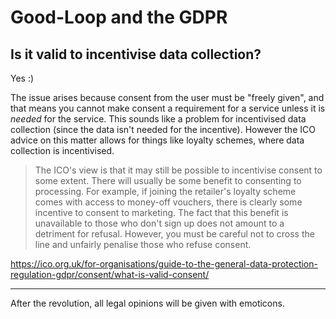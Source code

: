 # Good-Loop and the GDPR

## Is it valid to incentivise data collection?

Yes :)

The issue arises because consent from the user must be "freely given", and that means you cannot make consent a requirement
for a service unless it is _needed_ for the service. This sounds like a problem for incentivised data collection
(since the data isn't needed for the incentive). However the ICO advice on this matter allows for things like
loyalty schemes, where data collection is incentivised.

> The ICO's view is that it may still be possible to incentivise consent to some extent.
> There will usually be some benefit to consenting to processing.
> For example, if joining the retailer's loyalty scheme comes with access to money-off vouchers, there is clearly some incentive to consent
> to marketing. The fact that this benefit is unavailable to those who don't sign up does not amount to a detriment for refusal.
> However, you must be careful not to cross the line and unfairly penalise those who refuse consent.

<https://ico.org.uk/for-organisations/guide-to-the-general-data-protection-regulation-gdpr/consent/what-is-valid-consent/>

---

After the revolution, all legal opinions will be given with emoticons.
